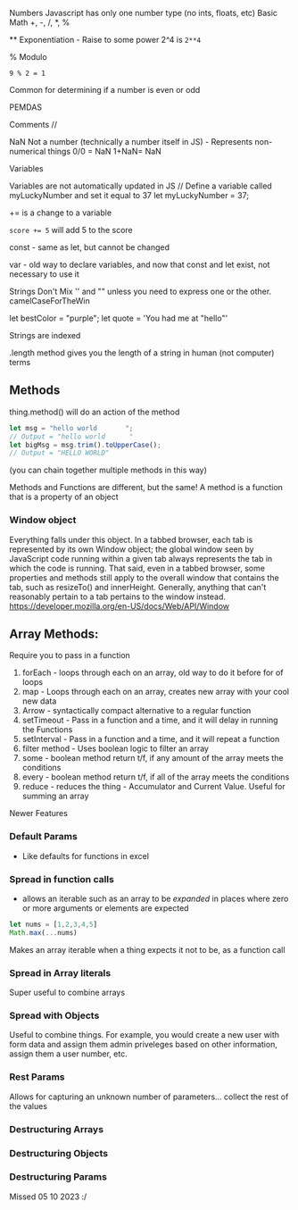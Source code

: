 Numbers
Javascript has only one number type (no ints, floats, etc)
Basic Math
+, -, /, *, %

** Exponentiation - Raise to some power
2^4 is ``2**4``

% Modulo

``9 % 2 = 1``

Common for determining if a number is even or odd

PEMDAS

Comments
//

NaN
Not a number (technically a number itself in JS) - Represents non-numerical things
0/0 = NaN
1+NaN= NaN

Variables

Variables are not automatically updated in JS
// Define a variable called myLuckyNumber and set it equal to 37
let myLuckyNumber = 37;

+= is a change to a variable 

``score += 5`` will add 5 to the score

const - same as let, but cannot be changed

var - old way to declare variables, and now that const and let exist, not necessary to use it

Strings
Don't Mix '' and "" unless you need to express one or the other.
camelCaseForTheWin

let bestColor = "purple";
let quote = 'You had me at "hello"'

Strings are indexed

.length method gives you the length of a string in human (not computer) terms

## Methods

thing.method() will do an action of the method
``` js
let msg = "hello world       ";
// Output = "hello world      "
let bigMsg = msg.trim().toUpperCase();
// Output = "HELLO WORLD"
```
(you can chain together multiple methods in this way)

Methods and Functions are different, but the same!
A method is a function that is a property of an object


### Window object 
Everything falls under this object. In a tabbed browser, each tab is represented by its own Window object; the global window seen by JavaScript code running within a given tab 
always represents the tab in which the code is running. That said, even in a tabbed browser, some properties and methods still apply to the 
overall window that contains the tab, such as resizeTo() and innerHeight. Generally, anything that can't reasonably pertain to a tab pertains 
to the window instead.
https://developer.mozilla.org/en-US/docs/Web/API/Window

## Array Methods:
Require you to pass in a function
1. forEach - loops through each on an array, old way to do it before for of loops
2. map - Loops through each on an array, creates new array with your cool new data
3. Arrow - syntactically compact alternative to a regular function
4. setTimeout - Pass in a function and a time, and it will delay in running the Functions
5. setInterval - Pass in a function and a time, and it will repeat a function
6. filter method - Uses boolean logic to filter an array
7. some - boolean method return t/f, if any amount of the array meets the conditions
8. every - boolean method return t/f, if all of the array meets the conditions
9. reduce - reduces the thing - Accumulator and Current Value. Useful for summing an array

Newer Features
### Default Params
- Like defaults for functions in excel
### Spread in function calls
- allows an iterable such as an array to be *expanded* in places where zero or more arguments or elements are expected
``` js
let nums = [1,2,3,4,5]
Math.max(...nums)
```
Makes an array iterable when a thing expects it not to be, as a function call
### Spread in Array literals
Super useful to combine arrays

### Spread with Objects
Useful to combine things. For example, you would create a new user with form data and assign them admin priveleges based on other information, assign them a user number, etc.
### Rest Params
Allows for capturing an unknown number of parameters... collect the rest of the values
### Destructuring Arrays

### Destructuring Objects

### Destructuring Params

Missed 05 10 2023 :/